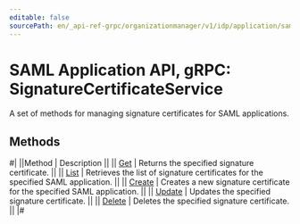 ```yaml
---
editable: false
sourcePath: en/_api-ref-grpc/organizationmanager/v1/idp/application/saml/api-ref/grpc/SignatureCertificate/index.md
---
```


# SAML Application API, gRPC: SignatureCertificateService

A set of methods for managing signature certificates for SAML applications.

## Methods

#|
||Method | Description ||
|| [Get](get.md) | Returns the specified signature certificate. ||
|| [List](list.md) | Retrieves the list of signature certificates for the specified SAML application. ||
|| [Create](create.md) | Creates a new signature certificate for the specified SAML application. ||
|| [Update](update.md) | Updates the specified signature certificate. ||
|| [Delete](delete.md) | Deletes the specified signature certificate. ||
|#